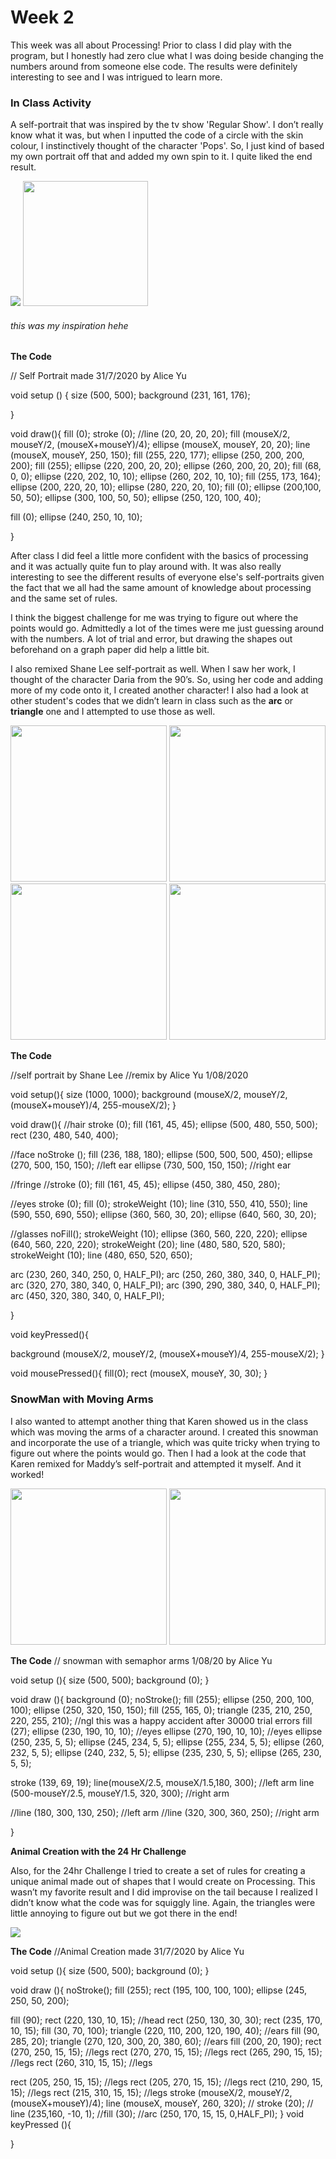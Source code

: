 # Week 2

This week was all about Processing! Prior to class I did play with the program, but I honestly had zero clue what I was doing beside changing the numbers around from someone else code. The results were definitely interesting to see and I was intrigued to learn more.  

### In Class Activity 

A self-portrait that was inspired by the tv show 'Regular Show'. I don’t really know what it was, but when I inputted the code of a circle with the skin colour, I instinctively thought of the character 'Pops'. So, I just kind of based my own portrait off that and added my own spin to it. I quite liked the end result. 

<img src=https://github.com/aliceyu1111/Slave-to-the-Algorithm/blob/master/Week%202/Self%20Portrait.png >

<img src= "https://github.com/aliceyu1111/Slave-to-the-Algorithm/blob/master/Week%202/Pops_character.png" width ="200" /> 

###### this was my inspiration hehe


**The Code**


// Self Portrait made 31/7/2020 by Alice Yu


void setup () {
size (500, 500);
background (231, 161, 176);
    
}

void draw(){
fill (0);
stroke (0);
//line (20, 20, 20, 20);
fill (mouseX/2, mouseY/2, (mouseX+mouseY)/4);
ellipse (mouseX, mouseY, 20, 20); 
line (mouseX, mouseY, 250, 150);
fill (255, 220, 177);
ellipse (250, 200, 200, 200);
fill (255);
ellipse (220, 200, 20, 20);
ellipse (260, 200, 20, 20);
fill (68, 0, 0);
ellipse (220, 202, 10, 10);
ellipse (260, 202, 10, 10);
fill (255, 173, 164);
ellipse (200, 220, 20, 10);
ellipse (280, 220, 20, 10);
fill (0);
ellipse (200,100, 50, 50);
ellipse (300, 100, 50, 50);
ellipse (250, 120, 100, 40);

fill (0);
ellipse (240, 250, 10, 10);

}


After class I did feel a little more confident with the basics of processing and it was actually quite fun to play around with. It was also really interesting to see the different results of everyone else's self-portraits given the fact that we all had the same amount of knowledge about processing and the same set of rules.  

I think the biggest challenge for me was trying to figure out where the points would go. Admittedly a lot of the times were me just guessing around with the numbers. A lot of trial and error, but drawing the shapes out beforehand on a graph paper did help a little bit.  

I also remixed Shane Lee self-portrait as well. When I saw her work, I thought of the character Daria from the 90’s. So, using her code and adding more of my code onto it, I created another character! I also had a look at other student's codes that we didn’t learn in class such as the **arc** or **triangle** one and I attempted to use those as well.

<img src= "https://github.com/aliceyu1111/Slave-to-the-Algorithm/blob/master/Week%202/Shane%20Lee%20Remix%201.png" width = "250" />

<img src= "https://github.com/aliceyu1111/Slave-to-the-Algorithm/blob/master/Week%202/Shane%20Lee%20Remix%202.png" width = "250" />

<img src= "https://github.com/aliceyu1111/Slave-to-the-Algorithm/blob/master/Week%202/Shane%20Lee%20Remix%203.png" width = "250" />

<img src= "https://github.com/aliceyu1111/Slave-to-the-Algorithm/blob/master/Week%202/Shane%20Lee%20Remix%204.png" width = "250" />

**The Code**

//self portrait by Shane Lee
//remix by Alice Yu 1/08/2020

void setup(){
 size (1000, 1000);
 background (mouseX/2, mouseY/2, (mouseX+mouseY)/4, 255-mouseX/2); 
}

void draw(){
  //hair
  stroke  (0);
fill (161, 45, 45); 
ellipse (500, 480, 550, 500);
rect (230, 480, 540, 400);
  
  //face
 noStroke ();
fill (236, 188, 180);
  ellipse (500, 500, 500, 450);
ellipse (270, 500, 150, 150); //left ear
ellipse (730, 500, 150, 150); //right ear

//fringe
//stroke (0);
fill (161, 45, 45);
ellipse (450, 380, 450, 280);

//eyes
stroke (0);
fill (0);
strokeWeight (10);
line (310, 550, 410, 550);
line (590, 550, 690, 550);
ellipse (360, 560, 30, 20);
ellipse (640, 560, 30, 20);

//glasses
noFill();
strokeWeight (10);
ellipse (360, 560, 220, 220);
ellipse (640, 560, 220, 220);
strokeWeight (20);
line (480, 580, 520, 580);
strokeWeight (10);
line (480, 650, 520, 650);

arc (230, 260, 340, 250, 0, HALF_PI);
arc (250, 260, 380, 340, 0, HALF_PI);
arc (320, 270, 380, 340, 0, HALF_PI);
arc (390, 290, 380, 340, 0, HALF_PI);
arc (450, 320, 380, 340, 0, HALF_PI);

 
}

void keyPressed(){
  
  background (mouseX/2, mouseY/2, (mouseX+mouseY)/4, 255-mouseX/2);
}

void mousePressed(){
  fill(0);
 rect (mouseX, mouseY, 30, 30); 
}

### SnowMan with Moving Arms

I also wanted to attempt another thing that Karen showed us in the class which was moving the arms of a character around. I created this snowman and incorporate the use of a triangle, which was quite tricky when trying to figure out where the points would go. Then I had a look at the code that Karen remixed for Maddy’s self-portrait and attempted it myself. And it worked! 

<img src= "https://github.com/aliceyu1111/Slave-to-the-Algorithm/blob/master/Week%202/Snowman%201.png" width = "250" />

<img src= "https://github.com/aliceyu1111/Slave-to-the-Algorithm/blob/master/Week%202/Snowman%203.png" width = "250" />

**The Code**
// snowman with semaphor arms 1/08/20 by Alice Yu

void setup (){
  size (500, 500);
  background (0);
}

void draw (){
  background (0);
  noStroke();
  fill (255);
  ellipse (250, 200, 100, 100);
  ellipse (250, 320, 150, 150);
  fill (255, 165, 0);
  triangle (235, 210, 250, 220, 255, 210); //ngl this was a happy accident after 30000 trial errors
  fill (27);
  ellipse (230, 190, 10, 10); //eyes
  ellipse (270, 190, 10, 10); //eyes
  ellipse (250, 235, 5, 5);
  ellipse (245, 234, 5, 5);
  ellipse (255, 234, 5, 5);
  ellipse (260, 232, 5, 5);
  ellipse (240, 232, 5, 5);
  ellipse (235, 230, 5, 5);
  ellipse (265, 230, 5, 5);
  
  stroke (139, 69, 19);
  line(mouseX/2.5, mouseX/1.5,180, 300); //left arm
  line (500-mouseY/2.5, mouseY/1.5, 320, 300); //right arm
  
  //line (180, 300, 130, 250); //left arm
  //line (320, 300, 360, 250); //right arm
  
}

**Animal Creation with the 24 Hr Challenge**

Also, for the 24hr Challenge I tried to create a set of rules for creating a unique animal made out of shapes that I would create on Processing. This wasn’t my favorite result and I did improvise on the tail because I realized I didn’t know what the code was for squiggly line. Again, the triangles were little annoying to figure out but we got there in the end!  

<img src= https://github.com/aliceyu1111/Slave-to-the-Algorithm/blob/master/Week%202/Animal%20Creation%20.png >

**The Code**
//Animal Creation made 31/7/2020 by Alice Yu

void setup (){
  size (500, 500);
  background (0);
}

void draw (){
  noStroke();
  fill (255);
 rect (195, 100, 100, 100);
 ellipse (245, 250, 50, 200);
 
 fill (90);
 rect (220, 130, 10, 15); //head
 rect (250, 130, 30, 30);
 rect (235, 170, 10, 15);
 fill (30, 70, 100);
 triangle (220, 110, 200, 120, 190, 40); //ears
 fill (90, 285, 20);
 triangle (270, 120, 300, 20, 380, 60); //ears
 fill (200, 20, 190);
 rect (270, 250, 15, 15); //legs
 rect (270, 270, 15, 15); //legs
 rect (265, 290, 15, 15); //legs
 rect (260, 310, 15, 15); //legs
 
 rect (205, 250, 15, 15); //legs
 rect (205, 270, 15, 15); //legs
 rect (210, 290, 15, 15); //legs
 rect (215, 310, 15, 15); //legs
 stroke (mouseX/2, mouseY/2, (mouseX+mouseY)/4);
 line (mouseX, mouseY, 260, 320); 
// stroke (20);
// line (235,160, -10, 1);
 //fill (30);
 //arc (250, 170, 15, 15, 0,HALF_PI);
}
 void keyPressed (){
 
}
